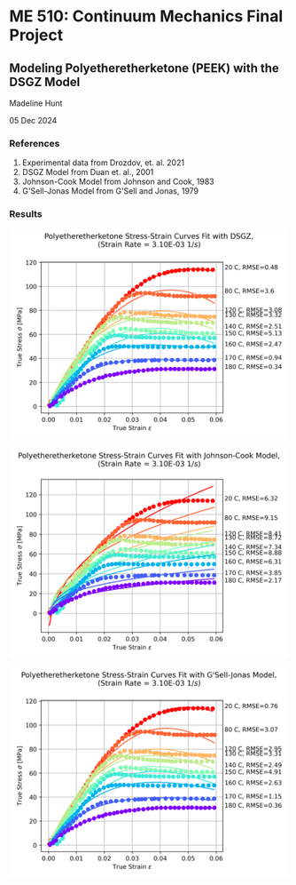 # ME 510: Continuum Mechanics Final Project
## Modeling Polyetheretherketone (PEEK) with the DSGZ Model
Madeline Hunt

05 Dec 2024

### References
1. Experimental data from Drozdov, et. al. 2021
2. DSGZ Model from Duan et. al., 2001
3. Johnson-Cook Model from Johnson and Cook, 1983
4. G'Sell-Jonas Model from G'Sell and Jonas, 1979

### Results
![DSGZ Model](figures/stage3_optimize_params.png)

![Johnson-Cook Model](figures/stage3_optimize_params_Johnson-Cook.png)

![G'Sell-Jonas Model](figures/stage3_optimize_params_G'Sell-Jonas.png)